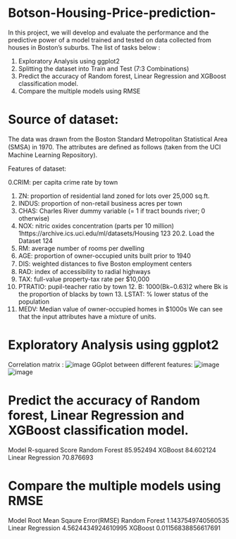 # Botson-Housing-Price-prediction-
In this project, we will develop and evaluate the performance and the predictive power of a model trained and tested on data collected from houses in Boston’s suburbs. The list of tasks below : 
1) Exploratory Analysis using ggplot2 
2) Splitting the dataset into Train and Test (7:3 Combinations) 
3) Predict the accuracy of Random forest, Linear Regression and XGBoost classification model. 
4) Compare the multiple models using RMSE

# Source of dataset:
The data was drawn from the Boston Standard Metropolitan Statistical Area (SMSA) in 1970. The attributes are deﬁned as follows (taken from the UCI Machine Learning Repository).

Features of dataset:

0.CRIM: per capita crime rate by town

1. ZN: proportion of residential land zoned for lots over 25,000 sq.ft.
2. INDUS: proportion of non-retail business acres per town
3. CHAS: Charles River dummy variable (= 1 if tract bounds river; 0 otherwise)
4. NOX: nitric oxides concentration (parts per 10 million)
1https://archive.ics.uci.edu/ml/datasets/Housing
123
20.2. Load the Dataset 124
5. RM: average number of rooms per dwelling
5. AGE: proportion of owner-occupied units built prior to 1940
7. DIS: weighted distances to ﬁve Boston employment centers
8. RAD: index of accessibility to radial highways
9. TAX: full-value property-tax rate per $10,000
10. PTRATIO: pupil-teacher ratio by town 12. B: 1000(Bk−0.63)2 where Bk is the proportion of blacks by town 13. LSTAT: % lower status of the population
11. MEDV: Median value of owner-occupied homes in $1000s
We can see that the input attributes have a mixture of units.

# Exploratory Analysis using ggplot2 

Correlation matrix :
![image](https://user-images.githubusercontent.com/65977290/125964062-834c44da-9200-4d34-8b33-07cca467cb8f.png)
GGplot between different features:
![image](https://user-images.githubusercontent.com/65977290/125964125-274243fc-2a62-4759-845c-c8e4684aebca.png)
![image](https://user-images.githubusercontent.com/65977290/125964155-a2502c72-8eaf-436a-b9d7-79f66b1b4fe7.png)

# Predict the accuracy of Random forest, Linear Regression and XGBoost classification model. 

   Model           R-squared Score
   Random Forest   85.952494
   XGBoost         84.602124
   Linear Regression 70.876693
   
# Compare the multiple models using RMSE
  
  Model              Root Mean Sqaure Error(RMSE)
  Random Forest      1.1437549740560535
  Linear Regression  4.5624434924610995
  XGBoost            0.01156838856617691

   
   

